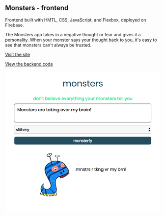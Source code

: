 ## Monsters - frontend

Frontend built with HMTL, CSS, JavaScript, and Flexbox, deployed on Firebase.

The Monsters app takes in a negative thought or fear and gives it a personality. When your monster says your thought back to you, it's easy to see that monsters can't always be trusted.

[Visit the site](https://monstersofmine.firebaseapp.com/)

[View the backend code](https://github.com/amberjohnsonsmile/monsters-backend)

![screenshot](client-screenshot.png)
